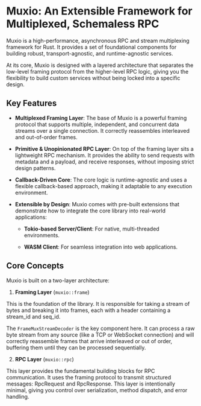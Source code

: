 # Muxio: An Extensible Framework for Multiplexed, Schemaless RPC

Muxio is a high-performance, asynchronous RPC and stream multiplexing framework for Rust. It provides a set of foundational components for building robust, transport-agnostic, and runtime-agnostic services.

At its core, Muxio is designed with a layered architecture that separates the low-level framing protocol from the higher-level RPC logic, giving you the flexibility to build custom services without being locked into a specific design.

## Key Features

- **Multiplexed Framing Layer**: The base of Muxio is a powerful framing protocol that supports multiple, independent, and concurrent data streams over a single connection. It correctly reassembles interleaved and out-of-order frames.

- **Primitive & Unopinionated RPC Layer**: On top of the framing layer sits a lightweight RPC mechanism. It provides the ability to send requests with metadata and a payload, and receive responses, without imposing strict design patterns.

- **Callback-Driven Core**: The core logic is runtime-agnostic and uses a flexible callback-based approach, making it adaptable to any execution environment.

- **Extensible by Design**: Muxio comes with pre-built extensions that demonstrate how to integrate the core library into real-world applications:

  - **Tokio-based Server/Client**: For native, multi-threaded environments.

  - **WASM Client**: For seamless integration into web applications.

## Core Concepts

Muxio is built on a two-layer architecture:

1. **Framing Layer** (`muxio::frame`)

This is the foundation of the library. It is responsible for taking a stream of bytes and breaking it into frames, each with a header containing a stream_id and seq_id.

The `FrameMuxStreamDecoder` is the key component here. It can process a raw byte stream from any source (like a TCP or WebSocket connection) and will correctly reassemble frames that arrive interleaved or out of order, buffering them until they can be processed sequentially.

2. **RPC Layer** (`muxio::rpc`)

This layer provides the fundamental building blocks for RPC communication. It uses the framing protocol to transmit structured messages: RpcRequest and RpcResponse. This layer is intentionally minimal, giving you control over serialization, method dispatch, and error handling.
